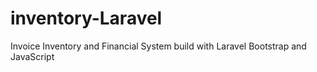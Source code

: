 # inventory-Laravel
Invoice Inventory and Financial System build with Laravel Bootstrap and JavaScript
